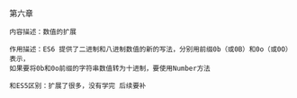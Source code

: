 第六章

    内容描述：数值的扩展

    作用描述：ES6 提供了二进制和八进制数值的新的写法，分别用前缀0b（或0B）和0o（或0O）表示，
    如果要将0b和0o前缀的字符串数值转为十进制，要使用Number方法

    和ES5区别：扩展了很多，没有学完 后续要补
